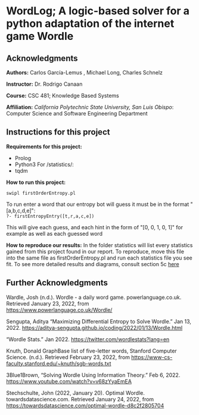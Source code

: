 # WordLog; A logic-based solver for a python adaptation of the internet game Wordle
## Acknowledgments

**Authors:** Carlos García-Lemus , Michael Long, Charles Schnelz

**Instructor:** Dr. Rodrigo Canaan

**Course:** CSC 481; Knowledge Based Systems

**Affiliation:** _California Polytechnic State University, San Luis Obispo_:  
                 Computer Science and Software Engineering Department 

## Instructions for this project
**Requirements for this project:**  
- Prolog
- Python3
For /statistics/:
- tqdm



**How to run this project:**

`swipl firstOrderEntropy.pl`  
  
To run enter a word that our entropy bot will guess it must be in the format "[a,b,c,d,e]":  
`?- firstEntropyEntry([t,r,a,c,e])`  

This will give each guess, and each hint in the form of "[0, 0, 1, 0, 1]" for example as well as each guessed word  




**How to reproduce our results:**
In the folder statistics will list every statistics gained from this project found in our report. To reproduce, move this file into the same file as firstOrderEntropy.pl and run each statistics file you see fit.
To see more detailed results and diagrams, consult section 5c [here](https://docs.google.com/document/d/17zcva0blP_qaeTDRjn1T9nG3R9FT3QFr/edit?usp=sharing&ouid=108228719403900494481&rtpof=true&sd=true)


## Further Acknowledgments        

Wardle, Josh (n.d.). Wordle - a daily word game. powerlanguage.co.uk. Retrieved January 23, 2022, from
  https://www.powerlanguage.co.uk/Wordle/ 

Sengupta, Aditya “Maximizing Differential Entropy to Solve Wordle.” Jan 13, 2022. 
  https://aditya-sengupta.github.io/coding/2022/01/13/Wordle.html   

“Wordle Stats.”  Jan 2022. https://twitter.com/wordlestats?lang=en 

Knuth, Donald GraphBase list of five-letter words, Stanford Computer Science. (n.d.). Retrieved February 23, 2022, from
  https://www-cs-faculty.stanford.edu/~knuth/sgb-words.txt 
  
3Blue1Brown, “Solving Wordle Using Information Theory.” Feb 6, 2022. https://www.youtube.com/watch?v=v68zYyaEmEA 

Stechschulte, John (2022, January 20). Optimal Wordle. towardsdatascience.com. 
  Retrieved January 24, 2022, from https://towardsdatascience.com/optimal-wordle-d8c2f2805704
